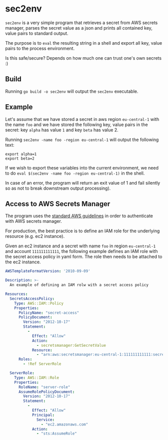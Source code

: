 # sec2env

`sec2env` is a very simple program that retrieves a secret from AWS
secrets manager, parses the secret value as a json and prints all
contained key, value pairs to standard output.

The purpose is to `eval` the resulting string in a shell and export
all key, value pairs to the process environment.

Is this safe/secure? Depends on how much one can trust one's own
secrets :)

## Build

Running `go build -o sec2env` will output the `sec2env` executable.

## Example

Let's assume that we have stored a secret in aws region `eu-central-1`
with the name `foo` and we have stored the following key, value pairs
in the secret: key `alpha` has value `1` and key `beta` has value 2.

Running `sec2env -name foo -region eu-central-1` will output the
following text:

```
export alpha=1
export beta=2
```

If we wish to export these variables into the current environment, we
need to do `eval $(sec2env -name foo -region eu-central-1)` in the
shell.

In case of an error, the program will return an exit value of 1 and
fail silently so as not to break downstream output processing).

## Access to AWS Secrets Manager

The program uses the [standard AWS
guidelines](https://aws.amazon.com/blogs/security/a-new-and-standardized-way-to-manage-credentials-in-the-aws-sdks/)
in order to authenticate with AWS secrets manager.

For production, the best practice is to define an IAM role for the
underlying resource (e.g. ec2 instance).

Given an ec2 instance and a secret with name `foo` in region
`eu-central-1` and account `111111111111`, the following example
defines an IAM role with the secret access policy in yaml form. The
role then needs to be attached to the ec2 instance.

```yaml
AWSTemplateFormatVersion: '2010-09-09'

Description: >-
  An example of defining an IAM rolw with a secret access policy

Resources:
  SecretsAccessPolicy:
    Type: AWS::IAM::Policy
    Properties:
      PolicyName: "secret-access"
      PolicyDocument:
        Version: "2012-10-17"
        Statement:
          -
            Effect: "Allow"
            Action:
              - secretsmanager:GetSecretValue
            Resource:
              - "arn:aws:secretsmanager:eu-central-1:111111111111:secret:foo"
      Roles:
        - !Ref ServerRole

  ServerRole:
    Type: AWS::IAM::Role
    Properties:
      RoleName: "server-role"
      AssumeRolePolicyDocument:
        Version: "2012-10-17"
        Statement:
          -
            Effect: "Allow"
            Principal:
              Service:
                - "ec2.amazonaws.com"
            Action:
              - "sts:AssumeRole"
```
